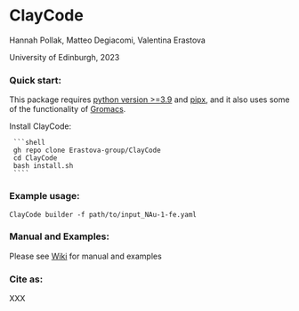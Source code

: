 # ClayCode
Hannah Pollak, Matteo Degiacomi, Valentina Erastova

University of Edinburgh, 2023


### Quick start:

This package requires [python version >=3.9](https://docs.python.org/3/using/index.html) and [pipx](https://pypa.github.io/pipx/installation/), and it also uses some of the functionality of [Gromacs](https://manual.gromacs.org/current/install-guide/index.html).

Install ClayCode:

     ```shell
     gh repo clone Erastova-group/ClayCode
     cd ClayCode
     bash install.sh
     ````

### Example usage:
```shell
ClayCode builder -f path/to/input_NAu-1-fe.yaml
```

### Manual and Examples:
Please see [Wiki](https://github.com/Erastova-group/ClayCode/wiki) for manual and examples

### Cite as:
XXX
